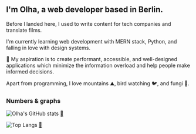 ## I'm Olha, a web developer based in Berlin.

Before I landed here, I used to write content for tech companies and translate films.

I'm currently learning web development with MERN stack, Python, and falling in love with design systems.

🔭 My aspiration is to create performant, accessible, and well-designed applications which minimize the information overload and help people make informed decisions.

Apart from programming, I love mountains ⛰️, bird watching 🐦, and fungi 🍄.

### Numbers & graphs

![Olha's GitHub stats](https://github-readme-stats.vercel.app/api?username=olhanotolga&custom_title=Olha's%20GitHub%20stats&show_icons=true&hide=stars,issues&theme=nord) [:link:](https://github.com/anuraghazra/github-readme-stats)

![Top Langs](https://github-readme-stats.vercel.app/api/top-langs/?username=olhanotolga&custom_title=Most%20used%20languages&layout=compact&theme=nord) [:link:](https://github.com/anuraghazra/github-readme-stats)


<!---
Currently working on:
[![Readme Card](https://github-readme-stats.vercel.app/api/pin/?username=olhanotolga&repo=rent-a-cat&theme=nord)](https://github.com/anuraghazra/github-readme-stats)
-->

<!---
Projects I'm proud of:
-->
